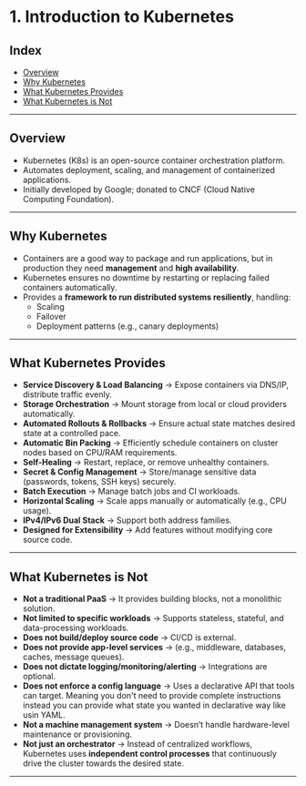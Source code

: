 # 1. Introduction to Kubernetes

## Index
- [Overview](#overview)
- [Why Kubernetes](#why-kubernetes)
- [What Kubernetes Provides](#what-kubernetes-provides)
- [What Kubernetes is Not](#what-kubernetes-is-not)

---

## Overview
- Kubernetes (K8s) is an open-source container orchestration platform.
- Automates deployment, scaling, and management of containerized applications.
- Initially developed by Google; donated to CNCF (Cloud Native Computing Foundation).

---

## Why Kubernetes
- Containers are a good way to package and run applications, but in production they need **management** and **high availability**.  
- Kubernetes ensures no downtime by restarting or replacing failed containers automatically.  
- Provides a **framework to run distributed systems resiliently**, handling:  
  - Scaling  
  - Failover  
  - Deployment patterns (e.g., canary deployments)  

---

## What Kubernetes Provides
- **Service Discovery & Load Balancing** → Expose containers via DNS/IP, distribute traffic evenly.  
- **Storage Orchestration** → Mount storage from local or cloud providers automatically.  
- **Automated Rollouts & Rollbacks** → Ensure actual state matches desired state at a controlled pace.  
- **Automatic Bin Packing** → Efficiently schedule containers on cluster nodes based on CPU/RAM requirements.  
- **Self-Healing** → Restart, replace, or remove unhealthy containers.  
- **Secret & Config Management** → Store/manage sensitive data (passwords, tokens, SSH keys) securely.  
- **Batch Execution** → Manage batch jobs and CI workloads.  
- **Horizontal Scaling** → Scale apps manually or automatically (e.g., CPU usage).  
- **IPv4/IPv6 Dual Stack** → Support both address families.  
- **Designed for Extensibility** → Add features without modifying core source code.  

---

## What Kubernetes is Not
- **Not a traditional PaaS** → It provides building blocks, not a monolithic solution.  
- **Not limited to specific workloads** → Supports stateless, stateful, and data-processing workloads.  
- **Does not build/deploy source code** → CI/CD is external.  
- **Does not provide app-level services** → (e.g., middleware, databases, caches, message queues).  
- **Does not dictate logging/monitoring/alerting** → Integrations are optional.  
- **Does not enforce a config language** → Uses a declarative API that tools can target. Meaning you don't need to provide complete instructions instead you can provide what state you wanted in declarative way like usin YAML.  
- **Not a machine management system** → Doesn’t handle hardware-level maintenance or provisioning.  
- **Not just an orchestrator** → Instead of centralized workflows, Kubernetes uses **independent control processes** that continuously drive the cluster towards the desired state.  

---

